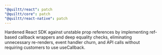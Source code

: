 ```yaml
---
"@quiltt/react": patch
"@quiltt/core": patch
"@quiltt/react-native": patch
---
```


Hardened React SDK against unstable prop references by implementing ref-based callback wrappers and deep equality checks, eliminating unnecessary re-renders, event handler churn, and API calls without requiring customers to use useCallback.
